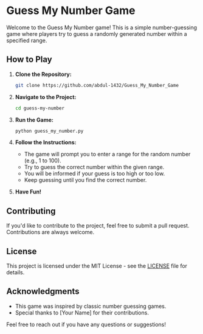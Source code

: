 # Guess My Number Game

Welcome to the Guess My Number game! This is a simple number-guessing game where players try to guess a randomly generated number within a specified range.

## How to Play

1. **Clone the Repository:**
   ```bash
   git clone https://github.com/abdul-1432/Guess_My_Number_Game
   ```

2. **Navigate to the Project:**
   ```bash
   cd guess-my-number
   ```

3. **Run the Game:**
   ```bash
   python guess_my_number.py
   ```

4. **Follow the Instructions:**
   - The game will prompt you to enter a range for the random number (e.g., 1 to 100).
   - Try to guess the correct number within the given range.
   - You will be informed if your guess is too high or too low.
   - Keep guessing until you find the correct number.

5. **Have Fun!**

## Contributing

If you'd like to contribute to the project, feel free to submit a pull request. Contributions are always welcome.

## License

This project is licensed under the MIT License - see the [LICENSE](LICENSE) file for details.

## Acknowledgments

- This game was inspired by classic number guessing games.
- Special thanks to [Your Name] for their contributions.

Feel free to reach out if you have any questions or suggestions!
